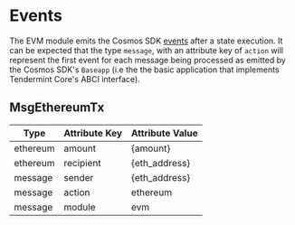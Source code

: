 <!--
order: 6
-->

# Events

The EVM module emits the Cosmos SDK [events](./../../../docs/quickstart/events.md#sdk-and-tendermint-events) after a state execution. It can be expected that the type `message`, with an
attribute key of `action` will represent the first event for each message being processed as emitted
by the Cosmos SDK's `Baseapp` (i.e the the basic application that implements Tendermint Core's ABCI
interface).

## MsgEthereumTx

| Type     | Attribute Key | Attribute Value |
|----------|---------------|-----------------|
| ethereum | amount        | {amount}        |
| ethereum | recipient     | {eth_address}   |
| message  | sender        | {eth_address}   |
| message  | action        | ethereum        |
| message  | module        | evm             |

